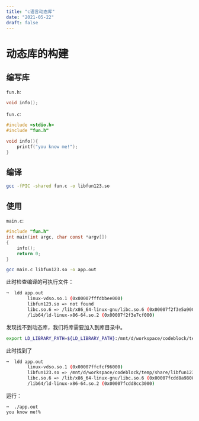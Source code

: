 ```yaml
---
title: "c语言动态库"
date: "2021-05-22"
draft: false 
---
```


# 动态库的构建
## 编写库
`fun.h`:
```c
void info();
```

`fun.c`:
```c
#include <stdio.h>
#include "fun.h"

void info(){
    printf("you know me!");
}
```

## 编译
```bash
gcc -fPIC -shared fun.c -o libfun123.so
```

## 使用
`main.c`:
```c
#include "fun.h"
int main(int argc, char const *argv[])
{
    info();
    return 0;
}
```

```bash
gcc main.c libfun123.so -o app.out
```

此时检查编译的可执行文件：
```bash
➞  ldd app.out
        linux-vdso.so.1 (0x00007fffdbbee000)
        libfun123.so => not found
        libc.so.6 => /lib/x86_64-linux-gnu/libc.so.6 (0x00007f2f3e5a9000)
        /lib64/ld-linux-x86-64.so.2 (0x00007f2f3e7cf000)
```

发现找不到动态库，我们将库需要加入到库目录中。
```bash
export LD_LIBRARY_PATH=${LD_LIBRARY_PATH}:/mnt/d/workspace/codeblock/temp/share

```
此时找到了
```bash
➞  ldd app.out
        linux-vdso.so.1 (0x00007ffcfcf96000)
        libfun123.so => /mnt/d/workspace/codeblock/temp/share/libfun123.so (0x00007fcdd8cb7000)
        libc.so.6 => /lib/x86_64-linux-gnu/libc.so.6 (0x00007fcdd8a98000)
        /lib64/ld-linux-x86-64.so.2 (0x00007fcdd8cc3000)
```

运行：
```
➞  ./app.out
you know me!% 
```

